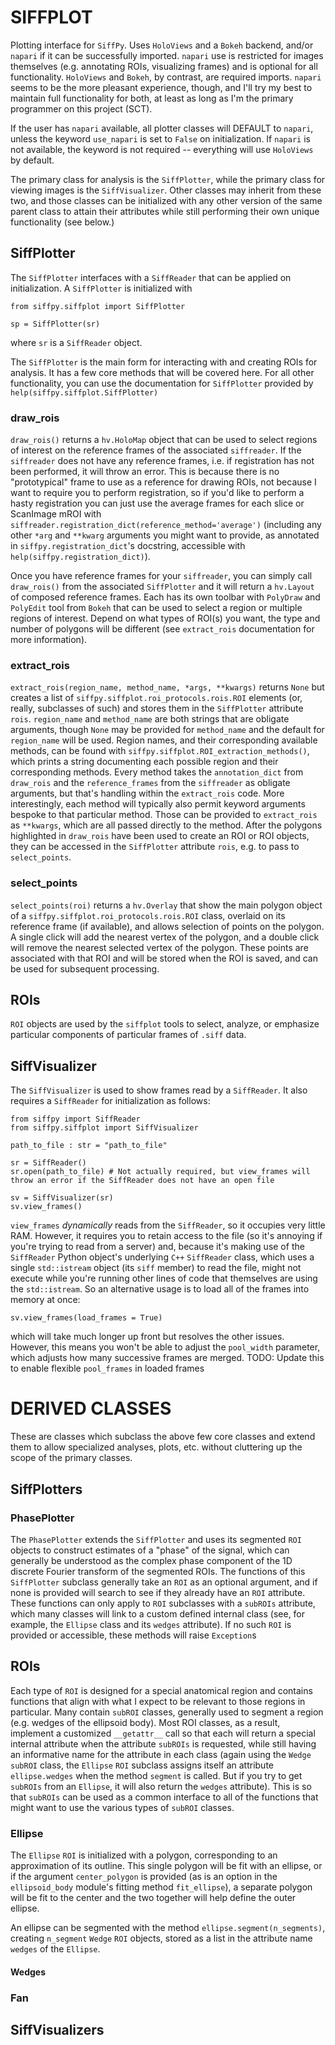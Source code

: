 # SIFFPLOT

Plotting interface for `SiffPy`. Uses `HoloViews` and a `Bokeh` backend, and/or `napari` if it can be successfully imported.
`napari` use is restricted for images themselves (e.g. annotating ROIs, visualizing frames) and is optional for all functionality.
`HoloViews` and `Bokeh`, by contrast, are required imports. `napari` seems to be the more pleasant experience, though, and I'll
try my best to maintain full functionality for both, at least as long as I'm the primary programmer on this project (SCT).

If the user has `napari` available, all plotter classes will DEFAULT to `napari`, unless the keyword `use_napari` is set to `False`
on initialization. If `napari` is not available, the keyword is not required -- everything will use `HoloViews` by default.

The primary class for analysis is the `SiffPlotter`,
while the primary class for viewing images is the `SiffVisualizer`. Other classes may inherit from these two, and those classes
can be initialized with any other version of the same parent class to attain their attributes while still performing their
own unique functionality (see below.)

## SiffPlotter

The `SiffPlotter` interfaces with a `SiffReader` that can be applied on initialization. A `SiffPlotter` is initialized with
```
from siffpy.siffplot import SiffPlotter

sp = SiffPlotter(sr)
```

where `sr` is a `SiffReader` object.

The `SiffPlotter` is the main form for interacting with and creating ROIs for analysis. It has a few core methods that will be covered here.
For all other functionality, you can use the documentation for `SiffPlotter` provided by `help(siffpy.siffplot.SiffPlotter)`

### draw_rois

`draw_rois()` returns a `hv.HoloMap` object that can be used to select regions of interest on the reference frames of the associated `siffreader`.
If the `siffreader` does not have any reference frames, i.e. if registration has not been performed, it will throw an error. This is because
there is no "prototypical" frame to use as a reference for drawing ROIs, not because I want to require you to perform registration, so if you'd like
to perform a hasty registration you can just use the average frames for each slice or ScanImage mROI with
`siffreader.registration_dict(reference_method='average')` (including any other `*arg` and `**kwarg` arguments you might want to provide, as
annotated in `siffpy.registration_dict`'s docstring, accessible with `help(siffpy.registration_dict)`).

Once you have reference frames for your `siffreader`, you can simply call `draw_rois()` from the associated `SiffPlotter` and it will return a 
`hv.Layout` of composed reference frames. Each has its own toolbar with `PolyDraw` and `PolyEdit` tool from `Bokeh` that can be used to
select a region or multiple regions of interest. Depend on what types of ROI(s) you want, the type and number of polygons will be different
(see `extract_rois` documentation for more information).

### extract_rois

`extract_rois(region_name, method_name, *args, **kwargs)` returns `None` but creates a list of `siffpy.siffplot.roi_protocols.rois.ROI` elements
(or, really, subclasses of such) and stores them in the `SiffPlotter` attribute `rois`. `region_name` and `method_name` are both strings that are
obligate arguments, though `None` may be provided for `method_name` and the default for `region_name` will be used. Region names, and their
corresponding available methods, can be found with `siffpy.siffplot.ROI_extraction_methods()`, which prints a string documenting each
possible region and their corresponding methods. Every method takes the `annotation_dict` from `draw_rois` and the `reference_frames` from
the `siffreader` as obligate arguments, but that's handling within the `extract_rois` code. More interestingly, each method will typically
also permit keyword arguments bespoke to that particular method. Those can be provided to `extract_rois` as `**kwargs`, which are all passed
directly to the method. After the polygons highlighted in `draw_rois` have been used to create an ROI or ROI objects, they can be accessed in
the `SiffPlotter` attribute `rois`, e.g. to pass to `select_points`.

### select_points

`select_points(roi)` returns a `hv.Overlay` that show the main polygon object of a `siffpy.siffplot.roi_protocols.rois.ROI` class, overlaid
on its reference frame (if available), and allows selection of points on the polygon. A single click will add the nearest vertex of the polygon, and
a double click will remove the nearest selected vertex of the polygon. These points are associated with that ROI and will be stored when the ROI
is saved, and can be used for subsequent processing.

## ROIs

`ROI` objects are used by the `siffplot` tools to select, analyze, or emphasize particular components of particular frames of `.siff` data.

## SiffVisualizer

The `SiffVisualizer` is used to show frames read by a `SiffReader`. It also requires a `SiffReader` for initialization as follows:
```
from siffpy import SiffReader
from siffpy.siffplot import SiffVisualizer

path_to_file : str = "path_to_file"

sr = SiffReader()
sr.open(path_to_file) # Not actually required, but view_frames will throw an error if the SiffReader does not have an open file

sv = SiffVisualizer(sr)
sv.view_frames()
```

`view_frames` *dynamically* reads from the `SiffReader`, so it occupies very little RAM. However, it requires you to retain access
to the file (so it's annoying if you're trying to read from a server) and, because it's making use of the `SiffReader` Python object's
underlying `C++` `SiffReader` class, which uses a single `std::istream` object (its `siff` member) to read the file, might not execute while you're running
other lines of code that themselves are using the `std::istream`. So an alternative usage is to load all of the frames into memory at once:

```
sv.view_frames(load_frames = True)
```

which will take much longer up front but resolves the other issues. However, this means you won't be able to adjust the `pool_width` parameter,
which adjusts how many successive frames are merged.
TODO: Update this to enable flexible `pool_frames` in loaded frames

# DERIVED CLASSES

These are classes which subclass the above few core classes and extend them to allow specialized analyses, plots, etc. without cluttering
up the scope of the primary classes.

## SiffPlotters

### PhasePlotter

The `PhasePlotter` extends the `SiffPlotter` and uses its segmented `ROI` objects to construct estimates of a "phase" of the signal,
which can generally be understood as the complex phase component of the 1D discrete Fourier transform of the segmented ROIs. The
functions of this `SiffPlotter` subclass generally take an `ROI` as an optional argument, and if none is provided will search to
see if they already have an `ROI` attribute. These functions can only apply to `ROI` subclasses with a `subROIs` attribute, which
many classes will link to a custom defined internal class (see, for example, the `Ellipse` class and its `wedges` attribute).
If no such `ROI` is provided or accessible, these methods will raise `Exception`s

## ROIs

Each type of `ROI` is designed for a special anatomical region and contains functions that align with what I expect to be relevant
to those regions in particular. Many contain `subROI` classes, generally used to segment a region (e.g. wedges of the ellipsoid body).
Most ROI classes, as a result, implement a customized `__getattr__` call so that each will return a special internal attribute
when the attribute `subROIs` is requested, while still having an informative name for the attribute in each class (again using the
`Wedge` `subROI` class, the `Ellipse` `ROI` subclass assigns itself an attribute `ellipse.wedges` when the method `segment` is called.
But if you try to get `subROIs` from an `Ellipse`, it will also return the `wedges` attribute). This is so that `subROIs` can be used
as a common interface to all of the functions that might want to use the various types of `subROI` classes.

### Ellipse

The `Ellipse` `ROI` is initialized with a polygon, corresponding to an approximation of its outline. This single polygon will be fit with
an ellipse, or if the argument `center_polygon` is provided (as is an option in the `ellipsoid_body` module's fitting method `fit_ellipse`),
a separate polygon will be fit to the center and the two together will help define the outer ellipse.

An ellipse can be segmented with the method `ellipse.segment(n_segments)`, creating `n_segment` `Wedge` `ROI` objects, stored as a list
in the attribute name `wedges` of the `Ellipse`.

#### Wedges

### Fan



## SiffVisualizers

